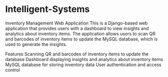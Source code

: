 # Intelligent-Systems
Inventory Management Web Application
This is a Django-based web application that provides users with a dashboard to view insights and analytics about inventory items. The application allows users to scan QR and barcodes of inventory items to update the MySQL database, which is used to generate the insights.

Features
Scanning QR and barcodes of inventory items to update the database
Dashboard displaying insights and analytics about inventory items
MySQL database for storing inventory data
User authentication and access control
